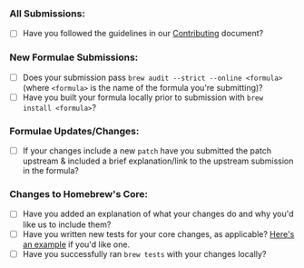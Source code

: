 ### All Submissions:

- [ ] Have you followed the guidelines in our [Contributing](CONTRIBUTING.md) document?

### New Formulae Submissions:

- [ ] Does your submission pass
`brew audit --strict --online <formula>` (where `<formula>` is the name of the formula you're submitting)?
- [ ] Have you built your formula locally prior to submission with `brew install <formula>`?

### Formulae Updates/Changes:

- [ ] If your changes include a new `patch` have you submitted the patch upstream & included a brief explanation/link to the upstream submission in the formula?

### Changes to Homebrew's Core:

- [ ] Have you added an explanation of what your changes do and why you'd like us to include them?
- [ ] Have you written new tests for your core changes, as applicable? [Here's an example](https://github.com/Homebrew/homebrew/pull/49031) if you'd like one.
- [ ] Have you successfully ran `brew tests` with your changes locally?
